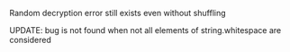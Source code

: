 Random decryption error still exists even without shuffling

UPDATE: bug is not found when not all elements of string.whitespace are considered
